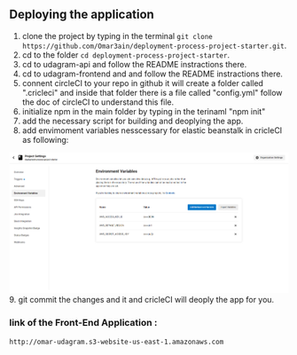 ## Deploying the application

1. clone the project by typing in the terminal `git clone https://github.com/Omar3ain/deployment-process-project-starter.git`.
2. cd to the folder `cd deployment-process-project-starter`.
3. cd to udagram-api and follow the README instractions there.
4. cd to udagram-frontend and and follow the README instractions there.
5. connent circleCI to your repo in github it will create a folder called ".cricleci" and inside that folder there is a file called "config.yml" follow the doc of circleCI to understand this file.
6. initialize npm in the main folder by typing in the terinaml "npm init"
7. add the necessary script for building and deoplying the app.
8. add envimoment variables nesscessary for elastic beanstalk in cricleCI as following:
<img src="/screenshots/cricleCI/secret keys.PNG">
9. git commit the changes and it and cricleCI will deoply the app for you.


### link of the Front-End Application :
    http://omar-udagram.s3-website-us-east-1.amazonaws.com